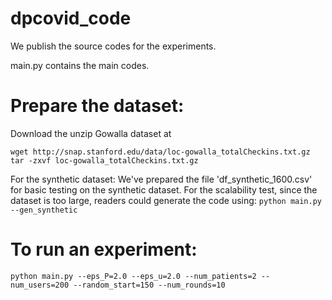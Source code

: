 # dpcovid_code

We publish the source codes for the experiments. 

main.py contains the main codes. 

# Prepare the dataset:
Download the unzip Gowalla dataset at 

`wget http://snap.stanford.edu/data/loc-gowalla_totalCheckins.txt.gz`
`tar -zxvf loc-gowalla_totalCheckins.txt.gz`

For the synthetic dataset:
We've prepared the file 'df_synthetic_1600.csv' for basic testing on the synthetic dataset. For the scalability test, since the dataset is too large, readers could generate the code using:
`python main.py --gen_synthetic`

# To run an experiment:
`python main.py --eps_P=2.0 --eps_u=2.0 --num_patients=2 --num_users=200 --random_start=150 --num_rounds=10`
